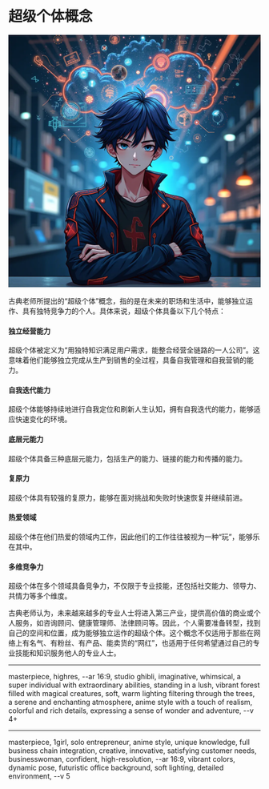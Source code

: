 # 超级个体概念

![](main.webp)

  古典老师所提出的“超级个体”概念，指的是在未来的职场和生活中，能够独立运作、具有独特竞争力的个人。具体来说，超级个体具备以下几个特点：

#### 独立经营能力

超级个体被定义为“用独特知识满足用户需求，能整合经营全链路的一人公司”。这意味着他们能够独立完成从生产到销售的全过程，具备自我管理和自我营销的能力。

#### 自我迭代能力

超级个体能够持续地进行自我定位和刷新人生认知，拥有自我迭代的能力，能够适应快速变化的环境。

#### 底层元能力

超级个体具备三种底层元能力，包括生产的能力、链接的能力和传播的能力。

#### 复原力

超级个体具有较强的复原力，能够在面对挑战和失败时快速恢复并继续前进。

#### 热爱领域

超级个体在他们热爱的领域内工作，因此他们的工作往往被视为一种“玩”，能够乐在其中。

#### 多维竞争力

超级个体在多个领域具备竞争力，不仅限于专业技能，还包括社交能力、领导力、共情力等多个维度。

  古典老师认为，未来越来越多的专业人士将进入第三产业，提供高价值的商业或个人服务，如咨询顾问、健康管理师、法律顾问等。因此，个人需要准备转型，找到自己的空间和位置，成为能够独立运作的超级个体。这个概念不仅适用于那些在网络上有名气、有粉丝、有产品、能卖货的“网红”，也适用于任何希望通过自己的专业技能和知识服务他人的专业人士。

---

masterpiece, highres, --ar 16:9, studio ghibli, imaginative, whimsical, a super individual with extraordinary abilities,  standing in a lush, vibrant forest filled with magical creatures,  soft, warm lighting filtering through the trees,  a serene and enchanting atmosphere, anime style with a touch of realism,  colorful and rich details,  expressing a sense of wonder and adventure, --v 4+

---

masterpiece, 1girl, solo entrepreneur, anime style, 
unique knowledge, full business chain integration, 
creative, innovative, 
satisfying customer needs, 
businesswoman, confident, 
high-resolution, --ar 16:9, 
vibrant colors, dynamic pose, 
futuristic office background, 
soft lighting, detailed environment, 
--v 5
